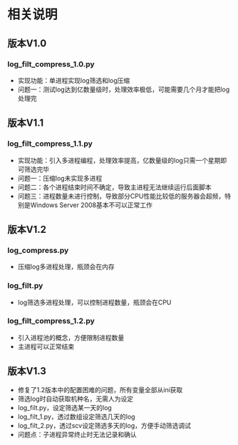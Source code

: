 # 相关说明

## 版本V1.0

### log_filt_compress_1.0.py
- 实现功能：单进程实现log筛选和log压缩
- 问题一：测试log达到亿数量级时，处理效率极低，可能需要几个月才能把log处理完

## 版本V1.1

### log_filt_compress_1.1.py
- 实现功能：引入多进程编程，处理效率提高，亿数量级的log只需一个星期即可筛选完毕
- 问题一：压缩log未实现多进程
- 问题二：各个进程结束时间不确定，导致主进程无法继续运行后面脚本
- 问题三：进程数量未进行控制，导致部分CPU性能比较低的服务器会超频，特别是Windows Server 2008基本不可以正常工作

## 版本V1.2

### log_compress.py

- 压缩log多进程处理，瓶颈会在内存

### log_filt.py

- log筛选多进程处理，可以控制进程数量，瓶颈会在CPU

### log_filt_compress_1.2.py

- 引入进程池的概念，方便限制进程数量
- 主进程可以正常结束

## 版本V1.3

- 修复了1.2版本中的配置困难的问题，所有变量全部从ini获取
- 筛选log时自动获取机种名，无需人为设定
- log_filt.py，设定筛选某一天的log
- log_filt_1.py，透过数组设定筛选几天的log
- log_filt_2.py，透过scv设定筛选多天的log，方便手动筛选调试
- 问题点：子进程异常终止时无法记录和确认